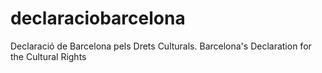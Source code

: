 # declaraciobarcelona
Declaració de Barcelona pels Drets Culturals. Barcelona's Declaration for the Cultural Rights
